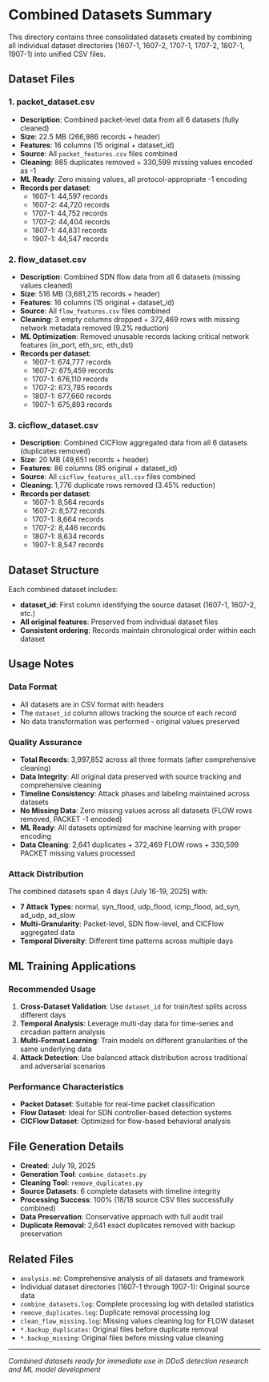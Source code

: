 # Combined Datasets Summary

This directory contains three consolidated datasets created by combining all individual dataset directories (1607-1, 1607-2, 1707-1, 1707-2, 1807-1, 1907-1) into unified CSV files.

## Dataset Files

### 1. packet_dataset.csv
- **Description**: Combined packet-level data from all 6 datasets (fully cleaned)
- **Size**: 22.5 MB (266,986 records + header)  
- **Features**: 16 columns (15 original + dataset_id)
- **Source**: All `packet_features.csv` files combined
- **Cleaning**: 865 duplicates removed + 330,599 missing values encoded as -1
- **ML Ready**: Zero missing values, all protocol-appropriate -1 encoding
- **Records per dataset**:
  - 1607-1: 44,597 records
  - 1607-2: 44,720 records
  - 1707-1: 44,752 records
  - 1707-2: 44,404 records
  - 1807-1: 44,831 records
  - 1907-1: 44,547 records

### 2. flow_dataset.csv
- **Description**: Combined SDN flow data from all 6 datasets (missing values cleaned)
- **Size**: 516 MB (3,681,215 records + header)
- **Features**: 16 columns (15 original + dataset_id)
- **Source**: All `flow_features.csv` files combined
- **Cleaning**: 3 empty columns dropped + 372,469 rows with missing network metadata removed (9.2% reduction)
- **ML Optimization**: Removed unusable records lacking critical network features (in_port, eth_src, eth_dst)
- **Records per dataset**:
  - 1607-1: 674,777 records
  - 1607-2: 675,459 records
  - 1707-1: 676,110 records
  - 1707-2: 673,785 records
  - 1807-1: 677,660 records
  - 1907-1: 675,893 records

### 3. cicflow_dataset.csv
- **Description**: Combined CICFlow aggregated data from all 6 datasets (duplicates removed)
- **Size**: 20 MB (49,651 records + header)
- **Features**: 86 columns (85 original + dataset_id)
- **Source**: All `cicflow_features_all.csv` files combined
- **Cleaning**: 1,776 duplicate rows removed (3.45% reduction)
- **Records per dataset**:
  - 1607-1: 8,564 records
  - 1607-2: 8,572 records
  - 1707-1: 8,664 records
  - 1707-2: 8,446 records
  - 1807-1: 8,634 records
  - 1907-1: 8,547 records

## Dataset Structure

Each combined dataset includes:
- **dataset_id**: First column identifying the source dataset (1607-1, 1607-2, etc.)
- **All original features**: Preserved from individual dataset files
- **Consistent ordering**: Records maintain chronological order within each dataset

## Usage Notes

### Data Format
- All datasets are in CSV format with headers
- The `dataset_id` column allows tracking the source of each record
- No data transformation was performed - original values preserved

### Quality Assurance
- **Total Records**: 3,997,852 across all three formats (after comprehensive cleaning)
- **Data Integrity**: All original data preserved with source tracking and comprehensive cleaning
- **Timeline Consistency**: Attack phases and labeling maintained across datasets
- **No Missing Data**: Zero missing values across all datasets (FLOW rows removed, PACKET -1 encoded)
- **ML Ready**: All datasets optimized for machine learning with proper encoding
- **Data Cleaning**: 2,641 duplicates + 372,469 FLOW rows + 330,599 PACKET missing values processed

### Attack Distribution
The combined datasets span 4 days (July 16-19, 2025) with:
- **7 Attack Types**: normal, syn_flood, udp_flood, icmp_flood, ad_syn, ad_udp, ad_slow
- **Multi-Granularity**: Packet-level, SDN flow-level, and CICFlow aggregated data
- **Temporal Diversity**: Different time patterns across multiple days

## ML Training Applications

### Recommended Usage
1. **Cross-Dataset Validation**: Use `dataset_id` for train/test splits across different days
2. **Temporal Analysis**: Leverage multi-day data for time-series and circadian pattern analysis
3. **Multi-Format Learning**: Train models on different granularities of the same underlying data
4. **Attack Detection**: Use balanced attack distribution across traditional and adversarial scenarios

### Performance Characteristics
- **Packet Dataset**: Suitable for real-time packet classification
- **Flow Dataset**: Ideal for SDN controller-based detection systems
- **CICFlow Dataset**: Optimized for flow-based behavioral analysis

## File Generation Details

- **Created**: July 19, 2025
- **Generation Tool**: `combine_datasets.py`
- **Cleaning Tool**: `remove_duplicates.py`
- **Source Datasets**: 6 complete datasets with timeline integrity
- **Processing Success**: 100% (18/18 source CSV files successfully combined)
- **Data Preservation**: Conservative approach with full audit trail
- **Duplicate Removal**: 2,641 exact duplicates removed with backup preservation

## Related Files

- `analysis.md`: Comprehensive analysis of all datasets and framework
- Individual dataset directories (1607-1 through 1907-1): Original source data
- `combine_datasets.log`: Complete processing log with detailed statistics
- `remove_duplicates.log`: Duplicate removal processing log
- `clean_flow_missing.log`: Missing values cleaning log for FLOW dataset
- `*.backup_duplicates`: Original files before duplicate removal
- `*.backup_missing`: Original files before missing value cleaning

---

*Combined datasets ready for immediate use in DDoS detection research and ML model development*